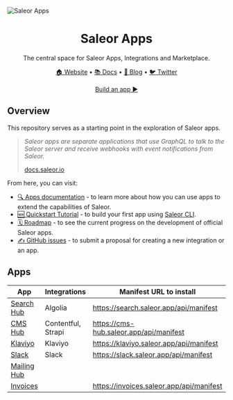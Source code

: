 ![Saleor Apps](https://user-images.githubusercontent.com/44495184/208925145-78c5022c-1a6c-4f2c-8f4f-7500e7afcaf0.png)

<div align="center">
  <h1>Saleor Apps</h1>
</div>

<div align="center">
  <p>The central space for Saleor Apps, Integrations and Marketplace.
</div>

<div align="center">
  <a href="https://saleor.io/">🏠 Website</a>
  <span> • </span>
  <a href="https://docs.saleor.io/docs/3.x/developer/extending/apps/key-concepts">📚 Docs</a>
  <span> • </span>
  <a href="https://saleor.io/blog/">📰 Blog</a>
  <span> • </span>
  <a href="https://twitter.com/getsaleor">🐦 Twitter</a>
</div>

<br />

<div align="center">
  <a href="https://docs.saleor.io/docs/3.x/developer/extending/apps/quickstart/getting-started">Build an app ▶️</a>
</div>

## Overview

This repository serves as a starting point in the exploration of Saleor apps.

> _Saleor apps are separate applications that use GraphQL to talk to the Saleor server and receive webhooks with event notifications from Saleor._
> 
> [docs.saleor.io](https://docs.saleor.io/docs/3.x/developer/extending/apps/key-concepts)

From here, you can visit:

- [🔍 Apps documentation](https://docs.saleor.io/docs/3.x/developer/extending/apps/key-concepts) - to learn more about how you can use apps to extend the capabilities of Saleor.
- [🆕 Quickstart Tutorial](https://docs.saleor.io/docs/3.x/developer/extending/apps/quickstart/getting-started) - to build your first app using [Saleor CLI](https://docs.saleor.io/docs/3.x/cli).
- [🗓️ Roadmap](https://github.com/orgs/saleor/projects/22/views/1) - to see the current progress on the development of official Saleor apps.
- [✍️ GitHub issues](https://github.com/saleor/apps/discussions/categories/integrations-features) - to submit a proposal for creating a new integration or an app.

## Apps

| App                                          | Integrations       | Manifest URL to install                 |
|----------------------------------------------|--------------------|-----------------------------------------|
| [Search Hub](https://github.com/saleor/saleor-app-search)  | Algolia            | https://search.saleor.app/api/manifest  |
| [CMS Hub](https://github.com/saleor/saleor-app-cms-hub) | Contentful, Strapi | https://cms-hub.saleor.app/api/manifest |
| [Klaviyo](https://github.com/saleor/saleor-app-klaviyo) | Klaviyo            | https://klaviyo.saleor.app/api/manifest |
| [Slack](https://github.com/saleor/saleor-app-slack)   | Slack              | https://slack.saleor.app/api/manifest   |
| [Mailing Hub](https://github.com/saleor/saleor-app-mailing) |                    |                                         |
| [Invoices](https://github.com/saleor/saleor-app-invoices) |                    | https://invoices.saleor.app/api/manifest |
